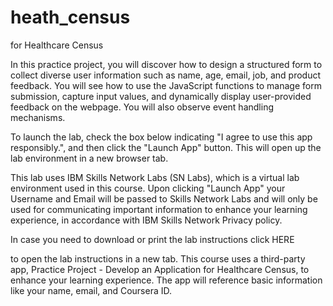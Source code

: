 # heath_census
for Healthcare Census

In this practice project, you will discover how to design a structured form to collect diverse user information such as name, age, email, job, and product feedback. You will see how to use the JavaScript functions to manage form submission, capture input values, and dynamically display user-provided feedback on the webpage. You will also observe event handling mechanisms.  

To launch the lab, check the box below indicating "I agree to use this app responsibly.", and then click the "Launch App" button. This will open up the lab environment in a new browser tab.

This lab uses IBM Skills Network Labs (SN Labs), which is a virtual lab environment used in this course. Upon clicking "Launch App" your Username and Email will be passed to Skills Network Labs and will only be used for communicating important information to enhance your learning experience, in accordance with IBM Skills Network Privacy policy.

In case you need to download or print the lab instructions click HERE

to open the lab instructions in a new tab.
This course uses a third-party app, Practice Project - Develop an Application for Healthcare Census, to enhance your learning experience. The app will reference basic information like your name, email, and Coursera ID.
